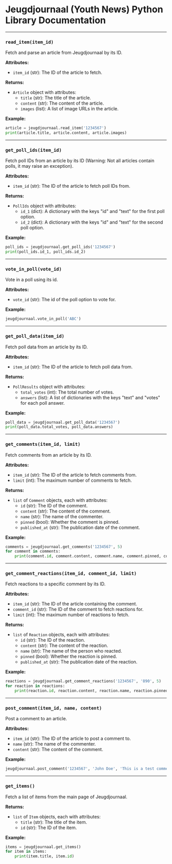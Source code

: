 # Jeugdjournaal (Youth News) Python Library Documentation

---

### `read_item(item_id)`
Fetch and parse an article from Jeugdjournaal by its ID.

**Attributes:**
- `item_id` (str): The ID of the article to fetch.

**Returns:**
- `Article` object with attributes:
  - `title` (str): The title of the article.
  - `content` (str): The content of the article.
  - `images` (list): A list of image URLs in the article.

**Example:**
```python
article = jeugdjournaal.read_item('1234567')
print(article.title, article.content, article.images)
```

---

### `get_poll_ids(item_id)`
Fetch poll IDs from an article by its ID (Warning: Not all articles contain polls, it may raise an exception).

**Attributes:**
- `item_id` (str): The ID of the article to fetch poll IDs from.

**Returns:**
- `PollIds` object with attributes:
  - `id_1` (dict): A dictionary with the keys "id" and "text" for the first poll option.
  - `id_2` (dict): A dictionary with the keys "id" and "text" for the second poll option.

**Example:**
```python
poll_ids = jeugdjournaal.get_poll_ids('1234567')
print(poll_ids.id_1, poll_ids.id_2)
```

---

### `vote_in_poll(vote_id)`
Vote in a poll using its id.

**Attributes:**
- `vote_id` (str): The id of the poll option to vote for.

**Example:**
```python
jeugdjournaal.vote_in_poll('ABC')
```

---

### `get_poll_data(item_id)`
Fetch poll data from an article by its ID.

**Attributes:**
- `item_id` (str): The ID of the article to fetch poll data from.

**Returns:**
- `PollResults` object with attributes:
  - `total_votes` (int): The total number of votes.
  - `answers` (list): A list of dictionaries with the keys "text" and "votes" for each poll answer.

**Example:**
```python
poll_data = jeugdjournaal.get_poll_data('1234567')
print(poll_data.total_votes, poll_data.answers)
```

---

### `get_comments(item_id, limit)`
Fetch comments from an article by its ID.

**Attributes:**
- `item_id` (str): The ID of the article to fetch comments from.
- `limit` (int): The maximum number of comments to fetch.

**Returns:**
- `list` of `Comment` objects, each with attributes:
  - `id` (str): The ID of the comment.
  - `content` (str): The content of the comment.
  - `name` (str): The name of the commenter.
  - `pinned` (bool): Whether the comment is pinned.
  - `published_at` (str): The publication date of the comment.

**Example:**
```python
comments = jeugdjournaal.get_comments('1234567', 5)
for comment in comments:
    print(comment.id, comment.content, comment.name, comment.pinned, comment.published_at)
```

---

### `get_comment_reactions(item_id, comment_id, limit)`
Fetch reactions to a specific comment by its ID.

**Attributes:**
- `item_id` (str): The ID of the article containing the comment.
- `comment_id` (str): The ID of the comment to fetch reactions for.
- `limit` (int): The maximum number of reactions to fetch.

**Returns:**
- `list` of `Reaction` objects, each with attributes:
  - `id` (str): The ID of the reaction.
  - `content` (str): The content of the reaction.
  - `name` (str): The name of the person who reacted.
  - `pinned` (bool): Whether the reaction is pinned.
  - `published_at` (str): The publication date of the reaction.

**Example:**
```python
reactions = jeugdjournaal.get_comment_reactions('1234567', '890', 5)
for reaction in reactions:
    print(reaction.id, reaction.content, reaction.name, reaction.pinned, reaction.published_at)
```

---

### `post_comment(item_id, name, content)`
Post a comment to an article.

**Attributes:**
- `item_id` (str): The ID of the article to post a comment to.
- `name` (str): The name of the commenter.
- `content` (str): The content of the comment.

**Example:**
```python
jeugdjournaal.post_comment('1234567', 'John Doe', 'This is a test comment.')
```

---

### `get_items()`
Fetch a list of items from the main page of Jeugdjournaal.

**Returns:**
- `list` of `Item` objects, each with attributes:
  - `title` (str): The title of the item.
  - `id` (str): The ID of the item.

**Example:**
```python
items = jeugdjournaal.get_items()
for item in items:
    print(item.title, item.id)
```
